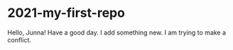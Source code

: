 # 2021-my-first-repo
Hello, Junna! Have a good day. 
I add something new.
I am trying to make a conflict. 
